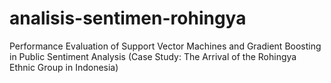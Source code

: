 # analisis-sentimen-rohingya
Performance Evaluation of Support Vector Machines and Gradient Boosting in Public Sentiment Analysis (Case Study: The Arrival of the Rohingya Ethnic Group in Indonesia)
